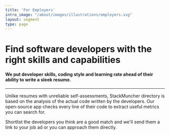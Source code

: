 ```yaml
---
title: 'For Employers'
intro_image: "/about/images/illustrations/employers.svg"
layout: segment
type: page
---
```


# Find software developers with the right skills and capabilities

#### We put developer skills, coding style and learning rate ahead of their ability to write a sleek resume.

---

Unlike resumes with unreliable self-assessments, StackMuncher directory is based on the analysis of the actual code written by the developers. 
Our open-source app checks every line of their code to extract useful metrics you can search for.

Shortlist the developers you think are a good match and we'll send them a link to your job ad or you can approach them directly.
